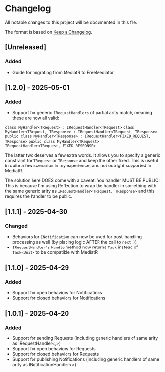 # Changelog

All notable changes to this project will be documented in this file.

The format is based on [Keep a Changelog](https://keepachangelog.com/en/1.1.0/).

## [Unreleased]

### Added

- Guide for migrating from MediatR to FreeMediator

## [1.2.0] - 2025-05-01

### Added

- Support for generic `IRequestHandlers` of partial arity match, meaning these are now all valid:

`class MyHandler<TRequest> : IRequestHandler<TRequest>`
`class MyHandler<TRequest, TResponse> : IRequestHandler<TRequest, TResponse>`
`public class MyHandler<TResponse> : IRequestHandler<FIXED_REQUEST, TResponse>`
`public class MyHandler<TRequest> : IRequestHandler<TRequest, FIXED_RESPONSE>`

The latter two deserves a few extra words. It allows you to specify a generic constraint for `TRequest` or `TResponse` and keep the other fixed.
This is useful in quite a few scenarios in my experience, and not outright supported in MediatR.

The solution here DOES come with a caveat: You handler MUST BE PUBLIC! This is because I'm using Reflection to wrap the handler in something with the same generic arity as `IRequestHandler<TRequest, TResponse>` and this requires the handler to be public.


## [1.1.1] - 2025-04-30

### Changed

- Behaviors for `INotification` can now be used for post-handling processing as well (by placing logic AFTER the call to `next()`)
- `IRequestHandler's` `Handle` method now returns `Task` instead of `Task<Unit>` to be compatible with MediatR


## [1.1.0] - 2025-04-29

### Added

- Support for open behaviors for Notifications
- Support for closed behaviors for Notifications


## [1.0.1] - 2025-04-20

### Added

- Support for sending Requests (including generic handlers of same arity as IRequestHandler<,>)
- Support for open behaviors for Requests
- Support for closed behaviors for Requests
- Support for publishing Notifications (including generic handlers of same arity as INotificationHandler<>)
